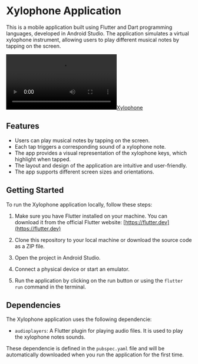 # Xylophone Application

This is a mobile application built using Flutter and Dart programming languages, developed in Android Studio. The application simulates a virtual xylophone instrument, allowing users to play different musical notes by tapping on the screen.

[![Xylophone](videos/xylophone.mp4)](videos/xylophone.mp4)


## Features

- Users can play musical notes by tapping on the screen.
- Each tap triggers a corresponding sound of a xylophone note.
- The app provides a visual representation of the xylophone keys, which highlight when tapped.
- The layout and design of the application are intuitive and user-friendly.
- The app supports different screen sizes and orientations.


## Getting Started

To run the Xylophone application locally, follow these steps:

1. Make sure you have Flutter installed on your machine. You can download it from the official Flutter website: [https://flutter.dev](https://flutter.dev)

2. Clone this repository to your local machine or download the source code as a ZIP file.

3. Open the project in Android Studio.

4. Connect a physical device or start an emulator.

5. Run the application by clicking on the run button or using the `flutter run` command in the terminal.

## Dependencies

The Xylophone application uses the following dependencie:

- `audioplayers`: A Flutter plugin for playing audio files. It is used to play the xylophone notes sounds.


These dependencie is defined in the `pubspec.yaml` file and will be automatically downloaded when you run the application for the first time.




